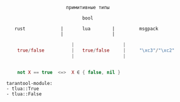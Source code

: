 
                          примитивные типы

                                bool

       rust             |       lua        |         msgpack
                        |                  |
```rust
                        |                  |
    true/false          |   true/false     |     "\xc3"/"\xc2"
                        |                  |
```

```lua

    not X == true  <=>  X ∈ { false, nil }

```

    tarantool-module:
    - tlua::True
    - tlua::False
